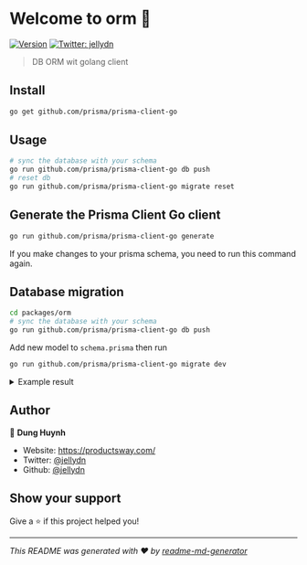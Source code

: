 # Welcome to orm 👋

[![Version](https://img.shields.io/npm/v/orm.svg)](https://www.npmjs.com/package/orm)
[![Twitter: jellydn](https://img.shields.io/twitter/follow/jellydn.svg?style=social)](https://twitter.com/jellydn)

> DB ORM wit golang client

## Install

```sh
go get github.com/prisma/prisma-client-go
```

## Usage

```sh
# sync the database with your schema
go run github.com/prisma/prisma-client-go db push
# reset db
go run github.com/prisma/prisma-client-go migrate reset
```

## Generate the Prisma Client Go client

```sh
go run github.com/prisma/prisma-client-go generate
```

If you make changes to your prisma schema, you need to run this command again.

## Database migration

```sh
cd packages/orm
# sync the database with your schema
go run github.com/prisma/prisma-client-go db push
```

Add new model to `schema.prisma` then run

```sh
go run github.com/prisma/prisma-client-go migrate dev
```

<details>
<summary>Example result</summary>
<code>
go run github.com/prisma/prisma-client-go migrate dev

Prisma schema loaded from schema.prisma
Datasource "db": SQLite database "dev.db" at "file:dev.db"

SQLite database dev.db created at file:dev.db

The following migration(s) have been applied:

migrations/
└─ 20210625142103_add_post_model/
└─ migration.sql
└─ 20210625142151_add_comment_model/
└─ migration.sql
✔ Enter a name for the new migration: … add tag model

The following migration(s) have been created and applied from new schema changes:

migrations/
└─ 20210625154046_add_tag_model/
└─ migration.sql

Your database is now in sync with your schema.

✔ Generated Prisma Client Go to ./db in 2.11s
</code>

</details>

## Author

👤 **Dung Huynh**

- Website: https://productsway.com/
- Twitter: [@jellydn](https://twitter.com/jellydn)
- Github: [@jellydn](https://github.com/jellydn)

## Show your support

Give a ⭐️ if this project helped you!

---

_This README was generated with ❤️ by [readme-md-generator](https://github.com/kefranabg/readme-md-generator)_
